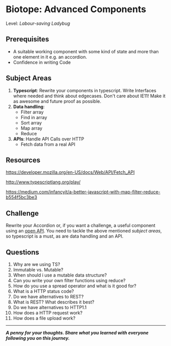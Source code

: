 # Biotope: Advanced Components
Level: *Labour-saving Ladybug*

## Prerequisites
- A suitable working component with some kind of state and more than one element in it e.g. an accordion.
- Confidence in writing Code

## Subject Areas
1. **Typescript**: Rewrite your components in typescript. Write Interfaces where needed and think about edgecases. Don't care about IE11! Make it as awesome and future proof as possible.
2. **Data handling**:
    - Filter array
    - Find in array
    - Sort array
    - Map array
    - Reduce
3. **APIs**: Handle API Calls over HTTP
    - Fetch data from a real API

## Resources

https://developer.mozilla.org/en-US/docs/Web/API/Fetch_API

http://www.typescriptlang.org/play/

https://medium.com/infancyit/a-better-javascript-with-map-filter-reduce-b554f5bc3be3


## Challenge
Rewrite your Accordion or, if you want a challenge, a useful component using an [open API](https://github.com/toddmotto/public-apis). You need to tackle the above mentioned *subject areas*, so typescript is a must, as are data handling and an API.


## Questions
1. Why are we using TS?
2. Immutable vs. Mutable?
3. When should i use a mutable data structure?
4. Can you write your own filter functions using reduce?
5. How do you use a spread operator and what is it good for?
6. What is a HTTP status code?
7. Do we have alternatives to REST?
8. What is REST? What describes it best?
9. Do we have alternatives to HTTP1.1
10. How does a HTTP request work?
11. How does a file upload work?

<authors-component v-bind:authors="[
    {
      username: 'SheepFromHeaven',
      name: 'Marc Emmanuel'
    },
    {
      username: 'jurekbarth',
      name: 'Jurek Barth'
    }]"/>

---------------------------------------

_**A penny for your thoughts. Share what you learned with everyone following you on this journey.**_
